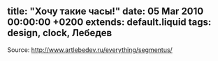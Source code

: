 title: "Хочу такие часы!"
date: 05 Mar 2010 00:00:00 +0200
extends: default.liquid
tags: design, clock, Лебедев
---
Source: <http://www.artlebedev.ru/everything/segmentus/>
